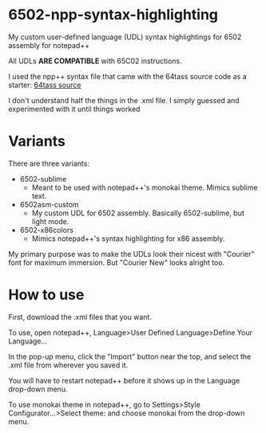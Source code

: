 # 6502-npp-syntax-highlighting
My custom user-defined language (UDL) syntax highlightings for 6502 assembly for notepad++

All UDLs **ARE COMPATIBLE** with 65C02 instructions.

I used the npp++ syntax file that came with the 64tass source code as a starter: [64tass source](https://sourceforge.net/projects/tass64/)

I don't understand half the things in the .xml file.
I simply guessed and experimented with it until things worked

# Variants
There are three variants:

* 6502-sublime
	* Meant to be used with notepad++'s monokai theme. Mimics sublime text.
* 6502asm-custom
	* My custom UDL for 6502 assembly. Basically 6502-sublime, but light mode.
* 6502-x86colors
	* Mimics notepad++'s syntax highlighting for x86 assembly.

My primary purpose was to make the UDLs look their nicest with "Courier" font for maximum immersion. But "Courier New" looks alright too.

# How to use
First, download the .xml files that you want.

To use, open notepad++, Language>User Defined Language>Define Your Language...

In the pop-up menu, click the "Import" button near the top, and select the .xml file from wherever you saved it.

You will have to restart notepad++ before it shows up in the Language drop-down menu.

To use monokai theme in notepad++, go to Settings>Style Configurator...>Select theme: and choose monokai from the drop-down menu.
